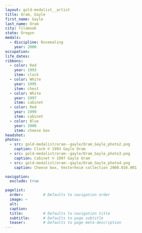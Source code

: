 ```yaml
---
layout: gold-medalist__artist
title: Oram, Gayle
first_name: Gayle
last_name: Oram
city: Tilamook
state: Oregon
medals: 
  - discipline: Rosemaling
    year: 2000
occupation:
life_dates:
ribbons:
  - color: Red
    year: 1993
    item: clock
  - color: White
    year: 1995
    item: chest
  - color: White
    year: 1997
    item: cabinet
  - color: Red
    year: 1999
    item: cabinet
  - color: Blue
    year: 2000
    item: cheese box
headshot:
photos:
  - src: gold-medalist/oram--gayle/Oram_Gayle_photo2.png
    caption: Clock © 1993 Gayle Oram
  - src: gold-medalist/oram--gayle/Oram_Gayle_photo3.png
    caption: Cabinet © 1997 Gayle Oram
  - src: gold-medalist/oram--gayle/Oram_Gayle_photo4.png
    caption: Cheese box, Vesterheim collection 2008.016.001

navigation:
  exclude: true

pagelist:
  order:         # Defaults to navigation order  
  image: ~
  alt:
  caption:
  title:         # Defaults to navigation title
  subtitle:      # Defaults to page subtitle
  teaser:        # Defaults to page meta-description  
---
```


